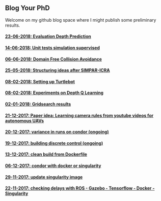 ## Blog Your PhD

Welcome on my github blog space where I might publish some preliminary results.

#### [23-06-2018: Evaluation Depth Prediction](./docs/2018-06-23_evaluation_depth_prediction.md)

#### [14-06-2018: Unit tests simulation supervised](./docs/2018-06-14_unit_tests_simulation_supervised.md)

#### [06-06-2018: Domain Free Collision Avoidance](./docs/2018-06-06_domain_free_collision_avoidance.md)

#### [25-05-2018: Structuring ideas after SIMPAR-ICRA](./docs/2018-05-25_structuring_ideas.md)

#### [08-02-2018: Setting up Turtlebot](./docs/2018-02-14_settingupturtlebot.md)

#### [08-02-2018: Experiments on Depth Q Learning](./docs/2018-02-08_depth_q_learning.md)

#### [02-01-2018: Gridsearch results](./docs/2018-01-02_gridsearch.md)

#### [21-12-2017: Paper idea: Learning camera rules from youtube videos for autonomous UAVs](./docs/2017-12-21_gan_rl.md)

#### [20-12-2017: variance in runs on condor (ongoing)](./docs/2017-12-20_variance.md)

#### [19-12-2017: building discrete control (ongoing)](./docs/2017-12-19_discrete_control.md)

#### [13-12-2017: clean build from Dockerfile](./docs/2017-12-13_docker_build.md)

#### [06-12-2017: condor with docker or singularity](./docs/2017-12-06_sing_dock_on_condor.md)

#### [29-11-2017: update singularity image](./docs/2017-11-29_sing_dock_esat.md)

#### [22-11-2017: checking delays with ROS - Gazebo - Tensorflow - Docker - Singularity](./docs/2017-11-22_delays.md)











